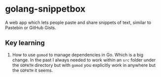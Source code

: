 # golang-snippetbox
A web app which lets people paste and share snippets of text, similar to Pastebin or GitHub Gists. 

## Key learning
1. How to use `gomod` to manage dependencies in Go. Which is a big change. In the past I always needed to work within an `src` folder under the `GOPATH` directory but with `gomod` you explicitly work in anywhere but the `GOPATH` it seems.